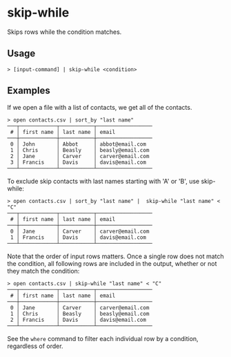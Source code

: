 # skip-while

Skips rows while the condition matches.

## Usage

```shell
> [input-command] | skip-while <condition>
```

## Examples

If we open a file with a list of contacts, we get all of the contacts.

```shell
> open contacts.csv | sort_by "last name"
───┬────────────┬───────────┬──────────────────
 # │ first name │ last name │ email
───┼────────────┼───────────┼──────────────────
 0 │ John       │ Abbot     │ abbot@email.com
 1 │ Chris      │ Beasly    │ beasly@email.com
 2 │ Jane       │ Carver    │ carver@email.com
 3 │ Francis    │ Davis     │ davis@email.com
───┴────────────┴───────────┴──────────────────
```

To exclude skip contacts with last names starting with 'A' or 'B', use skip-while:

```shell
> open contacts.csv | sort_by "last name" |  skip-while "last name" < "C"
───┬────────────┬───────────┬──────────────────
 # │ first name │ last name │ email
───┼────────────┼───────────┼──────────────────
 0 │ Jane       │ Carver    │ carver@email.com
 1 │ Francis    │ Davis     │ davis@email.com
───┴────────────┴───────────┴──────────────────
```

Note that the order of input rows matters. Once a single row does not match the condition, all following rows are included in the output, whether or not they match the condition:

```shell
> open contacts.csv | skip-while "last name" < "C"
───┬────────────┬───────────┬──────────────────
 # │ first name │ last name │ email
───┼────────────┼───────────┼──────────────────
 0 │ Jane       │ Carver    │ carver@email.com
 1 │ Chris      │ Beasly    │ beasly@email.com
 2 │ Francis    │ Davis     │ davis@email.com
───┴────────────┴───────────┴──────────────────
```

See the `where` command to filter each individual row by a condition, regardless of order.
